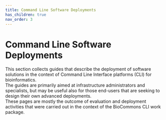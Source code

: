 ```yaml
---
title: Command Line Software Deployments
has_children: true
nav_order: 3
---
```


# Command Line Software Deployments

This section collects guides that describe the deployment of software solutions in the context of Command Line Interface platforms (CLI) for bioinformatics.  
The guides are primarily aimed at infrastructure administrators and specialists, but may be useful also for those end-users that are seeking to design their own advanced deployments.  
These pages are mostly the outcome of evaluation and deployment activities that were carried out in the context of the BioCommons CLI work package.
